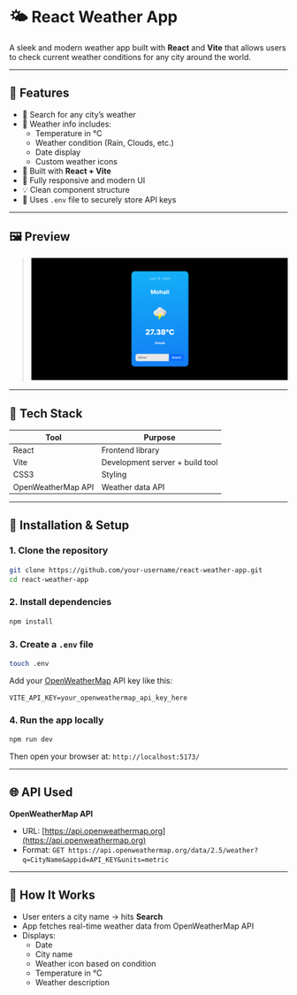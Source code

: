 # 🌤️ React Weather App

A sleek and modern weather app built with **React** and **Vite** that allows users to check current weather conditions for any city around the world.


---

## 🚀 Features

- 🔎 Search for any city’s weather
- 📍 Weather info includes:
  - Temperature in °C
  - Weather condition (Rain, Clouds, etc.)
  - Date display
  - Custom weather icons
- 🎯 Built with **React + Vite**
- 🎨 Fully responsive and modern UI
- 💡 Clean component structure
- 🔐 Uses `.env` file to securely store API keys

---

## 🖼️ Preview

> ![App Screenshot](./public/weather-screenshot.png)  

---

## 🔧 Tech Stack

| Tool               | Purpose                          |
|--------------------|----------------------------------|
| React              | Frontend library                 |
| Vite               | Development server + build tool  |
| CSS3               | Styling                          |
| OpenWeatherMap API | Weather data API                 |

---

## 🧪 Installation & Setup

### 1. Clone the repository

```bash
git clone https://github.com/your-username/react-weather-app.git
cd react-weather-app
```

### 2. Install dependencies

```bash
npm install
```

### 3. Create a `.env` file

```bash
touch .env
```

Add your [OpenWeatherMap](https://openweathermap.org/api) API key like this:

```env
VITE_API_KEY=your_openweathermap_api_key_here
```

### 4. Run the app locally

```bash
npm run dev
```

Then open your browser at: `http://localhost:5173/`

---

## 🌐 API Used

**OpenWeatherMap API**

- URL: [https://api.openweathermap.org](https://api.openweathermap.org)
- Format: `GET https://api.openweathermap.org/data/2.5/weather?q=CityName&appid=API_KEY&units=metric`

---


## 🧠 How It Works

- User enters a city name → hits **Search**
- App fetches real-time weather data from OpenWeatherMap API
- Displays:
  - Date
  - City name
  - Weather icon based on condition
  - Temperature in °C
  - Weather description


